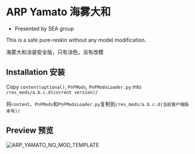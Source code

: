 ﻿# ARP Yamato 海雾大和
- Presented by SEA group

This is a safe pure-reskin without any model modification.

海雾大和涂装安全版，只有涂色，没有改模

## Installation 安装

Copy ``content(optional)``, ``PnFMods``, ``PnFModsLoader.py`` into ``/res_mods/a.b.c.d(current version)/``

将``content``、``PnFMods``和``PnFModsLoader.py``复制到``/res_mods/a.b.c.d(当前客户端版本号)/``

## Preview 预览

![ARP_YAMATO_NO_MOD_TEMPLATE](./shot-18.01.22_16.00.58-0442.jpg)

